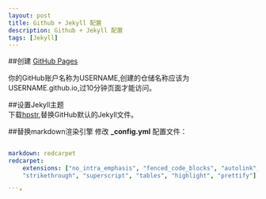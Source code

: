 ```yaml
---
layout: post
title: Github + Jekyll 配置
description: Github + Jekyll 配置
tags: [Jekyll]
---
```

##创建 [GitHub Pages](https://pages.github.com/)

你的GitHub账户名称为USERNAME,创建的仓储名称应该为USERNAME.github.io,过10分钟页面才能访问。 

##设置Jekyll主题  
下载[hpstr](https://github.com/mmistakes/hpstr-jekyll-theme),替换GitHub默认的Jekyll文件。

##替换markdown渲染引擎
修改 **_config.yml** 配置文件：  

```yaml

markdown: redcarpet
redcarpet:
    extensions: ["no_intra_emphasis", "fenced_code_blocks", "autolink",
    "strikethrough", "superscript", "tables", "highlight", "prettify"]
    
```*